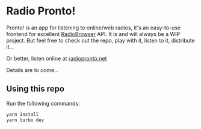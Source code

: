 # Radio Pronto!

Pronto! is an app for listening to online/web radios, it's an easy-to-use frontend for excellent [RadioBrowser](https://www.radio-browser.info) API. It is and will always be a WIP project. But feel free to check out the repo, play with it, listen to it, distribute it...

Or better, listen online at [radiopronto.net](https://radiopronto.net/)

Details are to come...

## Using this repo

Run the following commands:

```sh
yarn install
yarn turbo dev
```
